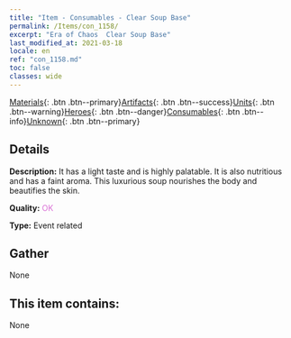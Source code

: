 ```yaml
---
title: "Item - Consumables - Clear Soup Base"
permalink: /Items/con_1158/
excerpt: "Era of Chaos  Clear Soup Base"
last_modified_at: 2021-03-18
locale: en
ref: "con_1158.md"
toc: false
classes: wide
---
```

 [Materials](/Items/){: .btn .btn--primary}[Artifacts](/Items/Artifacts/){: .btn .btn--success}[Units](/Items/Units/){: .btn .btn--warning}[Heroes](/Items/Heroes/){: .btn .btn--danger}[Consumables](/Items/Consumables/){: .btn .btn--info}[Unknown](/Items/Unknown/){: .btn .btn--primary}

## Details
 **Description:** It has a light taste and is highly palatable. It is also nutritious and has a faint aroma. This luxurious soup nourishes the body and beautifies the skin.

 **Quality:** <span style="color: #DA70D6">OK</span>

 **Type:** Event related

## Gather

  None

## This item contains:

  None

